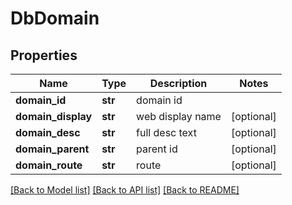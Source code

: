 # DbDomain

## Properties
Name | Type | Description | Notes
------------ | ------------- | ------------- | -------------
**domain_id** | **str** | domain id | 
**domain_display** | **str** | web display name | [optional] 
**domain_desc** | **str** | full desc text | [optional] 
**domain_parent** | **str** | parent id | [optional] 
**domain_route** | **str** | route | [optional] 

[[Back to Model list]](../README.md#documentation-for-models) [[Back to API list]](../README.md#documentation-for-api-endpoints) [[Back to README]](../README.md)


